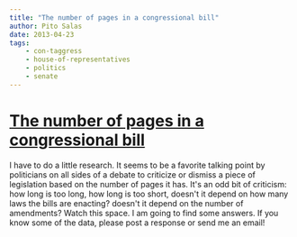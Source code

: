 ```yaml
---
title: "The number of pages in a congressional bill"
author: Pito Salas
date: 2013-04-23
tags:
    - con-taggress
    - house-of-representatives
    - politics
    - senate
---
```

# [The number of pages in a congressional bill](None)




I have to do a little research. It seems to be a favorite talking point by
politicians on all sides of a debate to criticize or dismiss a piece of
legislation based on the number of pages it has. It's an odd bit of criticism:
how long is too long, how long is too short, doesn't it depend on how many
laws the bills are enacting? doesn't it depend on the number of amendments?
Watch this space. I am going to find some answers. If you know some of the
data, please post a response or send me an email!


